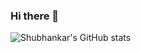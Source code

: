 ### Hi there 👋

![Shubhankar's GitHub stats](https://github-readme-stats.vercel.app/api?username=koseii2122&show_icons=true&theme=radical)


<!--
**koseii2122/koseii2122** is a ✨ _special_ ✨ repository because its `README.md` (this file) appears on your GitHub profile.

Here are some ideas to get you started:

- 🔭 I’m currently working on ...
- 🌱 I’m currently learning ...
- 👯 I’m looking to collaborate on ...
- 🤔 I’m looking for help with ...
- 💬 Ask me about ...
- 📫 How to reach me: ...
- 😄 Pronouns: ...
- ⚡ Fun fact: ...
-->
